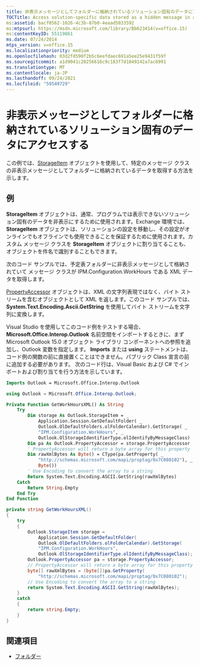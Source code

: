 ```yaml
---
title: 非表示メッセージとしてフォルダーに格納されているソリューション固有のデータにアクセスする
TOCTitle: Access solution-specific data stored as a hidden message in a folder
ms:assetid: bacf0562-1026-4c3b-87b0-4eaad5033592
ms:mtpsurl: https://msdn.microsoft.com/library/Bb623414(v=office.15)
ms:contentKeyID: 55119861
ms.date: 07/24/2014
mtps_version: v=office.15
ms.localizationpriority: medium
ms.openlocfilehash: 03d2fd590f2b5c6eefdaec691a5ee25e9431f59f
ms.sourcegitcommit: a1d9041c20256616c9c183f7d1049142a7ac6991
ms.translationtype: MT
ms.contentlocale: ja-JP
ms.lasthandoff: 09/24/2021
ms.locfileid: "59549729"
---
```

# <a name="access-solution-specific-data-stored-as-a-hidden-message-in-a-folder"></a>非表示メッセージとしてフォルダーに格納されているソリューション固有のデータにアクセスする

この例では、[StorageItem](https://msdn.microsoft.com/library/bb623436\(v=office.15\)) オブジェクトを使用して、特定のメッセージ クラスの非表示メッセージとしてフォルダーに格納されているデータを取得する方法を示します。

## <a name="example"></a>例

**StorageItem** オブジェクトは、通常、プログラムでは表示できないソリューション固有のデータを非表示にするために使用されます。Exchange 環境では、 **StorageItem** オブジェクトは、ソリューションの設定を移動し、その設定がオンラインでもオフラインでも使用できることを保証するために使用されます。カスタム メッセージ クラスを **StorageItem** オブジェクトに割り当てることも、オブジェクトを件名で識別することもできます。

次のコード サンプルでは、予定表フォルダーに非表示メッセージとして格納されていて メッセージ クラスが IPM.Configuration.WorkHours である XML データを取得します。

[PropertyAccessor](https://msdn.microsoft.com/library/bb646034\(v=office.15\)) オブジェクトは、XML の文字列表現ではなく、バイト ストリームを含むオブジェクトとして XML を返します。このコード サンプルでは、 **System.Text.Encoding.Ascii.GetString** を使用してバイト ストリームを文字列に変換します。

Visual Studio を使用してこのコード例をテストする場合、**Microsoft.Office.Interop.Outlook** 名前空間をインポートするときに、まず Microsoft Outlook 15.0 オブジェクト ライブラリ コンポーネントへの参照を追加し、Outlook 変数を指定します。 **Imports** または **using** ステートメントは、コード例の関数の前に直接置くことはできません。パブリック Class 宣言の前に追加する必要があります。 次のコード行は、Visual Basic および C\# でインポートおよび割り当てを行う方法を示しています。

```vb
Imports Outlook = Microsoft.Office.Interop.Outlook
```


```csharp
using Outlook = Microsoft.Office.Interop.Outlook;
```


```vb
Private Function GetWorkHoursXML() As String
    Try
        Dim storage As Outlook.StorageItem = _
            Application.Session.GetDefaultFolder( _
            Outlook.OlDefaultFolders.olFolderCalendar).GetStorage( _
            "IPM.Configuration.WorkHours", _
            Outlook.OlStorageIdentifierType.olIdentifyByMessageClass)
        Dim pa As Outlook.PropertyAccessor = storage.PropertyAccessor
        ' PropertyAccessor will return a byte array for this property
        Dim rawXmlBytes As Byte() = CType(pa.GetProperty( _
            "http://schemas.microsoft.com/mapi/proptag/0x7C080102"), _
            Byte())
        ' Use Encoding to convert the array to a string
        Return System.Text.Encoding.ASCII.GetString(rawXmlBytes)
    Catch
        Return String.Empty
    End Try
End Function
```

```csharp
private string GetWorkHoursXML()
{
    try
    {
        Outlook.StorageItem storage =
            Application.Session.GetDefaultFolder(
            Outlook.OlDefaultFolders.olFolderCalendar).GetStorage(
            "IPM.Configuration.WorkHours",
            Outlook.OlStorageIdentifierType.olIdentifyByMessageClass);
        Outlook.PropertyAccessor pa = storage.PropertyAccessor;
        // PropertyAccessor will return a byte array for this property
        byte[] rawXmlBytes = (byte[])pa.GetProperty(
            "http://schemas.microsoft.com/mapi/proptag/0x7C080102");
        // Use Encoding to convert the array to a string
        return System.Text.Encoding.ASCII.GetString(rawXmlBytes);
    }
    catch
    {
        return string.Empty;
    }
}
```


## <a name="see-also"></a>関連項目

- [フォルダー](folders.md)

